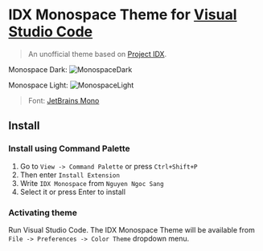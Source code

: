 # IDX Monospace Theme for [Visual Studio Code](http://code.visualstudio.com)

> An unofficial theme based on [Project IDX](https://idx.google.com/).

Monospace Dark:
![MonospaceDark](https://github.com/ngocsangnguyen/idx-monospace/assets/77200670/794e44d4-9b1a-432e-b3d4-365c21280a7a)

Monospace Light:
![MonospaceLight](https://github.com/ngocsangnguyen/idx-monospace/assets/77200670/f6569382-8d95-492a-8e6e-fd4a11a49ced)

> Font: [JetBrains Mono](https://github.com/JetBrains/JetBrainsMono)

## Install

### Install using Command Palette

1. Go to `View -> Command Palette` or press `Ctrl+Shift+P`
2. Then enter `Install Extension`
3. Write `IDX Monospace` from `Nguyen Ngoc Sang`
4. Select it or press Enter to install

### Activating theme

Run Visual Studio Code. The IDX Monospace Theme will be available from `File -> Preferences -> Color Theme` dropdown menu.
